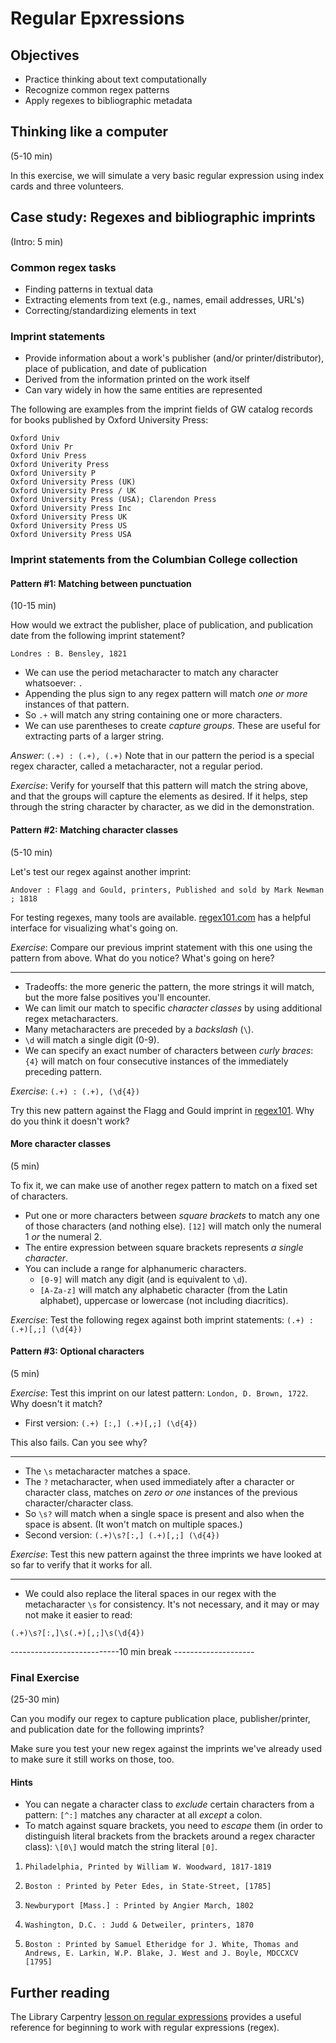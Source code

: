 # Regular Epxressions

## Objectives

   - Practice thinking about text computationally
   - Recognize common regex patterns
   - Apply regexes to bibliographic metadata

## Thinking like a computer
(5-10 min)

In this exercise, we will simulate a very basic regular expression using index cards and three volunteers. 

## Case study: Regexes and bibliographic imprints
(Intro: 5 min)

### Common regex tasks

  - Finding patterns in textual data
  - Extracting elements from text (e.g., names, email addresses, URL's)
  - Correcting/standardizing elements in text

### Imprint statements

  - Provide information about a work's publisher (and/or printer/distributor), place of publication, and date of publication 
  - Derived from the information printed on the work itself
  - Can vary widely in how the same entities are represented 

The following are examples from the imprint fields of GW catalog records for books published by Oxford University Press:
```
Oxford Univ
Oxford Univ Pr
Oxford Univ Press
Oxford Univerity Press
Oxford University P
Oxford University Press (UK)
Oxford University Press / UK
Oxford University Press (USA); Clarendon Press
Oxford University Press Inc
Oxford University Press UK
Oxford University Press US
Oxford University Press USA
```

### Imprint statements from the Columbian College collection

#### Pattern #1: Matching between punctuation 
(10-15 min)

How would we extract the publisher, place of publication, and publication date from the following imprint statement?

`Londres : B. Bensley, 1821`

  - We can use the period metacharacter to match any character whatsoever: `.`
  - Appending the plus sign to any regex pattern will match *one or more* instances of that pattern.
  - So `.+` will match any string containing one or more characters.
  - We can use parentheses to create _capture groups_. These are useful for extracting parts of a larger string.

_Answer_: `(.+) : (.+), (.+)`
Note that in our pattern the period is a special regex character, called a metacharacter, not a regular period.  

_Exercise_: Verify for yourself that this pattern will match the string above, and that the groups will capture the elements as desired. If it helps, step through the string character by character, as we did in the demonstration.

#### Pattern #2: Matching character classes
(5-10 min)

Let's test our regex against another imprint:

`Andover : Flagg and Gould, printers, Published and sold by Mark Newman ; 1818`

For testing regexes, many tools are available. [regex101.com](https://regex101.com/) has a helpful interface for visualizing what's going on. 

_Exercise_: Compare our previous imprint statement with this one using the pattern from above. What do you notice? What's going on here?


------------------------------------------------------

  - Tradeoffs: the more generic the pattern, the more strings it will match, but the more false positives you'll encounter. 
  - We can limit our match to specific _character classes_ by using additional regex metacharacters. 
  - Many metacharacters are preceded by a _backslash_ (`\`).
  - `\d` will match a single digit (0-9).
  - We can specify an exact number of characters between *curly braces*: `{4}` will match on four consecutive instances of the immediately preceding pattern.


_Exercise_: 
`(.+) : (.+), (\d{4})`

Try this new pattern against the Flagg and Gould imprint in [regex101](https://regex101.com). Why do you think it doesn't work? 


#### More character classes
(5 min)

To fix it, we can make use of another regex pattern to match on a fixed set of characters.

  - Put one or more characters between *square brackets* to match any one of those characters (and nothing else). `[12]` will match only the numeral 1 *or* the numeral 2. 
  - The entire expression between square brackets represents *a single character*. 
  - You can include a range for alphanumeric characters. 
    - `[0-9]` will match any digit (and is equivalent to `\d`). 
    - `[A-Za-z]` will match any alphabetic character (from the Latin alphabet), uppercase or lowercase (not including diacritics).

_Exercise_: Test the following regex against both imprint statements: `(.+) : (.+)[,;] (\d{4})`

#### Pattern #3: Optional characters
(5 min)

_Exercise_: Test this imprint on our latest pattern: `London, D. Brown, 1722`. Why doesn't it match?


  - First version: `(.+) [:,] (.+)[,;] (\d{4})`

This also fails. Can you see why?

-------------------------------------------------

  - The `\s` metacharacter matches a space.
  - The `?` metacharacter, when used immediately after a character or character class, matches on _zero or one_ instances of the previous character/character class. 
  - So `\s?` will match when a single space is present and also when the space is absent. (It won't match on multiple spaces.)
  - Second version: `(.+)\s?[:,] (.+)[,;] (\d{4})`

_Exercise_: Test this new pattern against the three imprints we have looked at so far to verify that it works for all.

----------------------------------------------------

  - We could also replace the literal spaces in our regex with the metacharacter `\s` for consistency. It's not necessary, and it may or may not make it easier to read:

  `(.+)\s?[:,]\s(.+)[,;]\s(\d{4})`

---------------------------10 min break --------------------

### Final Exercise
(25-30 min)

Can you modify our regex to capture publication place, publisher/printer, and publication date for the following imprints?

Make sure you test your new regex against the imprints we've already used to make sure it still works on those, too.

#### Hints

  - You can negate a character class to *exclude* certain characters from a pattern: `[^:]` matches any character at all *except* a colon.
  - To match against square brackets, you need to *escape* them (in order to distinguish literal brackets from the brackets around a regex character class): `\[0\]` would match the string literal `[0]`.

1. `Philadelphia, Printed by William W. Woodward, 1817-1819`

2. `Boston : Printed by Peter Edes, in State-Street, [1785]`

3. `Newburyport [Mass.] : Printed by Angier March, 1802`

4. `Washington, D.C. : Judd & Detweiler, printers, 1870`

5. `Boston : Printed by Samuel Etheridge for J. White, Thomas and Andrews, E. Larkin, W.P. Blake, J. West and J. Boyle, MDCCXCV [1795]`


## Further reading

The Library Carpentry [lesson on regular expressions](https://librarycarpentry.org/lc-data-intro/01-regular-expressions/index.html) provides a useful reference for beginning to work with regular expressions (regex).

